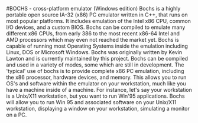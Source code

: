 #BOCHS - cross-platform emulator (Windows edition)
     Bochs is a highly portable open source IA-32 (x86) PC emulator written in C++, that runs on most popular platforms. It includes emulation of the Intel x86 CPU, common I/O devices, and a custom BIOS. Bochs can be compiled to emulate many different x86 CPUs, from early 386 to the most recent x86-64 Intel and AMD processors which may even not reached the market yet.
    Bochs is capable of running most Operating Systems inside the emulation including Linux, DOS or Microsoft Windows. Bochs was originally written by Kevin Lawton and is currently maintained by this project.
    Bochs can be compiled and used in a variety of modes, some which are still in development. The 'typical' use of bochs is to provide complete x86 PC emulation, including the x86 processor, hardware devices, and memory. This allows you to run OS's and software within the emulator on your workstation, much like you have a machine inside of a machine. For instance, let's say your workstation is a Unix/X11 workstation, but you want to run Win'95 applications. Bochs will allow you to run Win 95 and associated software on your Unix/X11 workstation, displaying a window on your workstation, simulating a monitor on a PC.